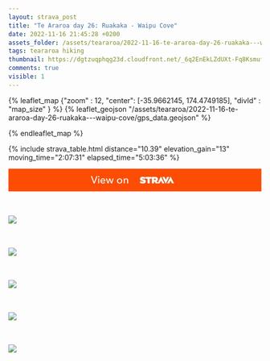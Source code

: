 ```yaml
---
layout: strava_post
title: "Te Araroa day 26: Ruakaka - Waipu Cove"
date: 2022-11-16 21:45:28 +0200
assets_folder: /assets/teararoa/2022-11-16-te-araroa-day-26-ruakaka---waipu-cove
tags: teararoa hiking
thumbnail: https://dgtzuqphqg23d.cloudfront.net/_6q2EnEkLZdUXt-Fq8KsmufGnKSEcdssZBiaNVy7mCw-1024x768.jpg
comments: true
visible: 1
---
```



{% leaflet_map {"zoom" : 12,
                  "center": [-35.9662145, 174.4749185],
                 "divId" : "map_size" } %}
    {% leaflet_geojson "/assets/teararoa/2022-11-16-te-araroa-day-26-ruakaka---waipu-cove/gps_data.geojson" %}

{% endleaflet_map %}





{% include strava_table.html distance="10.39" elevation_gain="13" moving_time="2:07:31" elapsed_time="5:03:36" %}

[![](/assets/strava.jpg)](https://www.strava.com/activities/8129034954)


<br />

![](https://dgtzuqphqg23d.cloudfront.net/_6q2EnEkLZdUXt-Fq8KsmufGnKSEcdssZBiaNVy7mCw-1024x768.jpg)


<br />

![](https://dgtzuqphqg23d.cloudfront.net/sDYD-3IvzPRecYp2GAkX6tP65lBjevzHYpkrUYy_EQQ-768x1024.jpg)


<br />

![](https://dgtzuqphqg23d.cloudfront.net/cckM1ySTpg0zau5hdQYj95fx-4Dzgorcod1reIYf-Ws-1024x768.jpg)


<br />

![](https://dgtzuqphqg23d.cloudfront.net/d0Zv8c3PKXqdhNBM5P_BHn89etEdsfT69v3S1cbIjAc-1024x768.jpg)


<br />

![](https://dgtzuqphqg23d.cloudfront.net/i_wh75q93QZDjuEpw6e-hYshXqPN06IsTGeOnRakvpg-1024x768.jpg)
